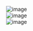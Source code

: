 ![image](https://jackie1342.github.io/image/welcomeCat.jpg)  
![image](https://jackie1342.github.io/image/Meme1.png)  
![image](https://jackie1342.github.io/image/Meme2.jpg)
